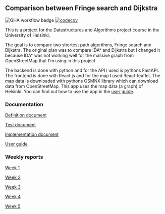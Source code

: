 ## Comparison between Fringe search and Dijkstra

![GHA workflow badge](https://github.com/roosahut/tiralabra/workflows/CI/badge.svg)
[![codecov](https://codecov.io/gh/roosahut/tiralabra/branch/main/graph/badge.svg?token=HY1aerZ5ob)](https://codecov.io/gh/roosahut/tiralabra)

This is a project for the Datastructures and Algorithms project course in the University of Helsinki.

The goal is to compare two shortest path algorithms, Fringe search and Dijkstra. The original plan was to compare IDA* and Dijkstra but I changed it because IDA* was not working well for the massive graph from OpenStreetMap that I'm using in this project.

The backend is done with python and for the API I used is pythons FastAPI. The frontend is done with React.js and for the map I used React-leaflet.
The map data is downloaded with pythons OSMNX library which can download data from OpenStreetMap. This app uses the map data (a graph) of Helsinki. You can find out how to use the app in the [user guide](https://github.com/roosahut/tiralabra/blob/main/documentation/user_guide.md).

### Documentation

[Definition document](https://github.com/roosahut/tiralabra/blob/main/documentation/definitiondocument.md)

[Test document](https://github.com/roosahut/tiralabra/blob/main/documentation/test_document.md)

[Implementation document](https://github.com/roosahut/tiralabra/blob/main/documentation/implementation_document.md)

[User guide](https://github.com/roosahut/tiralabra/blob/main/documentation/user_guide.md)

### Weekly reports

[Week 1](https://github.com/roosahut/tiralabra/blob/main/documentation/weeklyreports/weeklyreport1.md)

[Week 2](https://github.com/roosahut/tiralabra/blob/main/documentation/weeklyreports/weeklyreport2.md)

[Week 3](https://github.com/roosahut/tiralabra/blob/main/documentation/weeklyreports/weeklyreport3.md)

[Week 4](https://github.com/roosahut/tiralabra/blob/main/documentation/weeklyreports/weeklyreport4.md)

[Week 5](https://github.com/roosahut/tiralabra/blob/main/documentation/weeklyreports/weeklyreport5.md)

